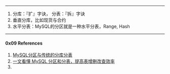 



----



1. 分库：『扩』字诀， 分表：『拆』字诀
2. 垂直分库，比如现货与合约
3. 水平分表：MySQL的分区就是一种水平分表，Range, Hash





----

#### 0x09 References

1. [MySQL分区与传统的分库分表](https://segmentfault.com/a/1190000005350645)
2. [一文看懂 MySQL 分区和分表，提高表增删改查效率](https://www.sohu.com/a/154841606_151779) 
3. 


